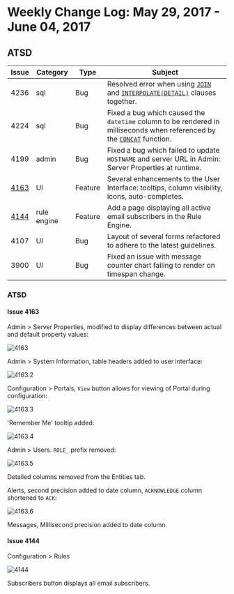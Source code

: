 # Weekly Change Log: May 29, 2017 - June 04, 2017

## ATSD

| Issue| Category    | Type    | Subject              |
|------|-------------|---------|----------------------|
| 4236 | sql | Bug | Resolved error when using [`JOIN`](../../sql#joins)  and [`INTERPOLATE(DETAIL)`](../../sql#interpolation) clauses together. |
| 4224 | sql | Bug | Fixed a bug which caused the `datetime` column to be rendered in milliseconds when referenced by the [`CONCAT`](../../sql#string-functions) function.|
| 4199 | admin | Bug | Fixed a bug which failed to update `HOSTNAME` and server URL in Admin: Server Properties at runtime. |
| [4163](#issue-4163) | UI | Feature | Several enhancements to the User Interface: tooltips, column visibility, icons, auto-completes. |
| [4144](#issue-4144) | rule engine | Feature | Add a page displaying all active email subscribers in the Rule Engine.|
| 4107 | UI | Bug | Layout of several forms refactored to adhere to the latest guidelines. |
| 3900 | UI | Bug | Fixed an issue with message counter chart failing to render on timespan change. |

### ATSD

#### Issue 4163

Admin > Server Properties, modified to display differences between actual and default property values:

![4163](Images/4163.1.png)

Admin > System Information, table headers added to user interface:

![4163.2](Images/4163.2.png)

Configuration > Portals, `View` button allows for viewing of
Portal during configuration:

![4163.3](Images/4163.3.1.png)

'Remember Me' tooltip added:

![4163.4](Images/4163.4.png)

Admin > Users. `ROLE_` prefix removed:

![4163.5](Images/4163.5.png)

Detailed columns removed from the Entities tab.

Alerts, second precision added to date column, `ACKNOWLEDGE` column shortened to `ACK`:

![4163.6](Images/4163.6.png)

Messages, Millisecond precision added to date column.

#### Issue 4144

Configuration > Rules

![4144](Images/4144.png)

Subscribers button displays all email subscribers.